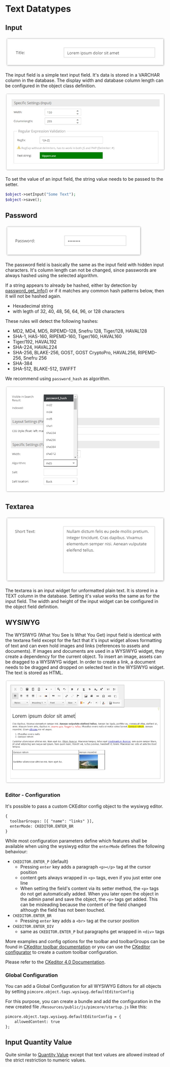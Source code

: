 # Text Datatypes

## Input

![Input Field](../../../img/classes-datatypes-text1.jpg)

The input field is a simple text input field. It's data is stored in a VARCHAR column in the database. The display 
width and database column length can be configured in the object class definition.


![Input Configuration](../../../img/classes-datatypes-text2.jpg)


To set the value of an input field, the string value needs to be passed to the setter.

```php
$object->setInput("Some Text");
$object->save();
```


## Password

![Password Field](../../../img/classes-datatypes-text3.jpg)

The password field is basically the same as the input field with hidden input characters. It's column length can not be 
changed, since passwords are always hashed using the selected algorithm.  

If a string appears to already be hashed, either by detection by [password_get_info()](https://www.php.net/manual/en/function.password-get-info.php) or if it matches any common hash patterns below, then it will not be hashed again.

 - Hexadecimal string
 - with legth of 32, 40, 48, 56, 64, 96, or 128 characters

These rules will detect the following hashes:
 - MD2, MD4, MD5, RIPEMD-128, Snefru 128, Tiger/128, HAVAL128
 - SHA-1, HAS-160, RIPEMD-160, Tiger/160, HAVAL160
 - Tiger/192, HAVAL192
 - SHA-224, HAVAL224
 - SHA-256, BLAKE-256, GOST, GOST CryptoPro, HAVAL256, RIPEMD-256, Snefru 256
 - SHA-384
 - SHA-512, BLAKE-512, SWIFFT


We recommend using `password_hash` as algorithm.
 

![Password Configuration](../../../img/classes-datatypes-text4.jpg)


## Textarea

![Textarea Field](../../../img/classes-datatypes-text5.jpg)

The textarea is an input widget for unformatted plain text. It is stored in a TEXT column in the database. Setting it's 
value works the same as for the input field. The width and height of the input widget can be configured in the object 
field definition.


## WYSIWYG

The WYSIWYG (What You See Is What You Get) input field is identical with the textarea field except for the fact that 
it's input widget allows formatting of text and can even hold images and links (references to assets and documents). 
If images and documents are used in a WYSIWYG widget, they create a dependency for the current object. To insert an 
image, assets can be dragged to a WYSIWYG widget. In order to create a link, a document needs to be dragged and dropped 
on selected text in the WYSIWYG widget. The text is stored as HTML. 

![WYSIWYG Field](../../../img/classes-datatypes-text6.jpg)

### Editor - Configuration
It's possible to pass a custom CKEditor config object to the wysiwyg editor. 

```
{
  toolbarGroups: [{ "name": "links" }],
  enterMode: CKEDITOR.ENTER_BR
}
```

While most configuration parameters define which features shall be available when using the wysiwyg editor the `enterMode` defines the following behaviour:
* `CKEDITOR.ENTER_P` (default)
  * Pressing `enter` key adds a paragraph `<p></p>` tag at the cursor position
  * content gets always wrapped in `<p>` tags, even if you just enter one line
  * When setting the field's content via its setter method, the `<p>` tags do not get automatically added. When you later open the object in the admin panel and save the object, the `<p>` tags get added. This can be misleading because the content of the field changed although the field has not been touched.
* `CKEDITOR.ENTER_BR`
  * Pressing `enter` key adds a `<br>` tag at the cursor position
* `CKEDITOR.ENTER_DIV`
  * same as `CKEDITOR.ENTER_P` but paragraphs get wrapped in `<div>` tags

More examples and config options for the toolbar and toolbarGroups can be found in
[CKeditor toolbar documentation](http://docs.ckeditor.com/#!/guide/dev_toolbar) or you can use the [CKeditor configurator](https://ckeditor.com/latest/samples/toolbarconfigurator) to create a custom toolbar configuration. 

Please refer to the [CKeditor 4.0 Documentation](http://docs.ckeditor.com/).

  
### Global Configuration
You can add a Global Configuration for all WYSIWYG Editors for all objects by setting `pimcore.object.tags.wysiwyg.defaultEditorConfig`

For this purpose, you can create a bundle and add the configuration in the new created file `/Resources/public/js/pimcore/startup.js` like this:

```
pimcore.object.tags.wysiwyg.defaultEditorConfig = {
    allowedContent: true
};
```

## Input Quantity Value

Quite similar to [Quantity Value](55_Number_Types.md) except that text values are allowed instead of the strict restriction to numeric values.


